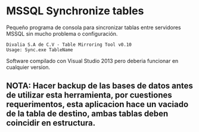 # MSSQL Synchronize tables
Pequeño programa de consola para sincronizar tablas entre servidores MSSQL sin mucho problema o configuración.

```
Divalia S.A de C.V - Table Mirroring Tool v0.10
Usage: Sync.exe TableName
```

Software compilado con Visual Studio 2013 pero deberia funcionar en cualquier version.

## NOTA: Hacer backup de las bases de datos antes de utilizar esta herramienta, por cuestiones requerimentos, esta aplicacion hace un vaciado de la tabla de destino, ambas tablas deben coincidir en estructura.

